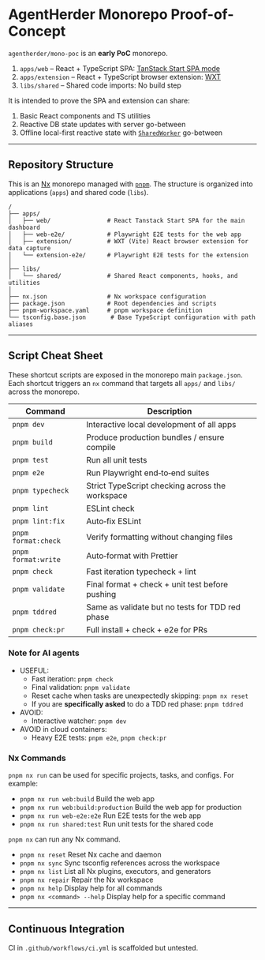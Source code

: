 # AgentHerder Monorepo Proof-of-Concept

`agentherder/mono-poc` is an **early PoC** monorepo.

1. `apps/web` – React + TypeScript SPA: [TanStack Start SPA mode](https://tanstack.com/start/latest/docs/framework/react/spa-mode)
2. `apps/extension` – React + TypeScript browser extension: [WXT](https://wxt.dev/guide/essentials/project-structure.html)
3. `libs/shared` – Shared code imports: No build step

It is intended to prove the SPA and extension can share:

1. Basic React components and TS utilities
2. Reactive DB state updates with server go-between
3. Offline local-first reactive state with [`SharedWorker`](https://developer.mozilla.org/en-US/docs/Web/API/SharedWorker) go-between

---

## Repository Structure

This is an [Nx](https://nx.dev) monorepo managed with [`pnpm`](https://pnpm.io/).
The structure is organized into applications (`apps`) and shared code (`libs`).

```
/
├── apps/
│   ├── web/                # React Tanstack Start SPA for the main dashboard
│   ├── web-e2e/            # Playwright E2E tests for the web app
│   ├── extension/          # WXT (Vite) React browser extension for data capture
│   └── extension-e2e/      # Playwright E2E tests for the extension
│
├── libs/
│   └── shared/             # Shared React components, hooks, and utilities
│
├── nx.json                 # Nx workspace configuration
├── package.json            # Root dependencies and scripts
├── pnpm-workspace.yaml     # pnpm workspace definition
└── tsconfig.base.json       # Base TypeScript configuration with path aliases
```

---

## Script Cheat Sheet

These shortcut scripts are exposed in the monorepo main `package.json`.
Each shortcut triggers an `nx` command that targets all `apps/` and `libs/` across the monorepo.

| Command             | Description                                     |
| ------------------- | ----------------------------------------------- |
| `pnpm dev`          | Interactive local development of all apps       |
| `pnpm build`        | Produce production bundles / ensure compile     |
| `pnpm test`         | Run all unit tests                              |
| `pnpm e2e`          | Run Playwright end‑to‑end suites                |
| `pnpm typecheck`    | Strict TypeScript checking across the workspace |
| `pnpm lint`         | ESLint check                                    |
| `pnpm lint:fix`     | Auto‑fix ESLint                                 |
| `pnpm format:check` | Verify formatting without changing files        |
| `pnpm format:write` | Auto‑format with Prettier                       |
| `pnpm check`        | Fast iteration typecheck + lint                 |
| `pnpm validate`     | Final format + check + unit test before pushing |
| `pnpm tddred`       | Same as validate but no tests for TDD red phase |
| `pnpm check:pr`     | Full install + check + e2e for PRs              |

### Note for AI agents

- USEFUL:
  - Fast iteration: `pnpm check`
  - Final validation: `pnpm validate`
  - Reset cache when tasks are unexpectedly skipping: `pnpm nx reset`
  - If you are **specifically asked** to do a TDD red phase: `pnpm tddred`
- AVOID:
  - Interactive watcher: `pnpm dev`
- AVOID in cloud containers:
  - Heavy E2E tests: `pnpm e2e`, `pnpm check:pr`

### Nx Commands

`pnpm nx run` can be used for specific projects, tasks, and configs.
For example:

- `pnpm nx run web:build` Build the web app
- `pnpm nx run web:build:production` Build the web app for production
- `pnpm nx run web-e2e:e2e` Run E2E tests for the web app
- `pnpm nx run shared:test` Run unit tests for the shared code

`pnpm nx` can run any Nx command.

- `pnpm nx reset` Reset Nx cache and daemon
- `pnpm nx sync` Sync tsconfig references across the workspace
- `pnpm nx list` List all Nx plugins, executors, and generators
- `pnpm nx repair` Repair the Nx workspace
- `pnpm nx help` Display help for all commands
- `pnpm nx <command> --help` Display help for a specific command

---

## Continuous Integration

CI in `.github/workflows/ci.yml` is scaffolded but untested.
